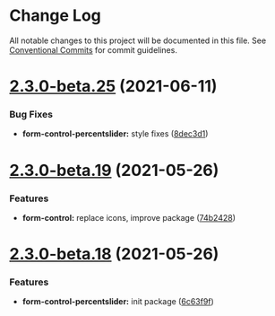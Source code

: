# Change Log

All notable changes to this project will be documented in this file.
See [Conventional Commits](https://conventionalcommits.org) for commit guidelines.

# [2.3.0-beta.25](https://github.com/lskjs/ux/tree/master/packages/form-control-percentslider/compare/v2.3.0-beta.24...v2.3.0-beta.25) (2021-06-11)


### Bug Fixes

* **form-control-percentslider:** style fixes ([8dec3d1](https://github.com/lskjs/ux/tree/master/packages/form-control-percentslider/commit/8dec3d18bd3f8df1852b6dd2ac191e1c6cb1b6cf))





# [2.3.0-beta.19](https://github.com/lskjs/ux/tree/master/packages/form-control-percentslider/compare/v2.3.0-beta.18...v2.3.0-beta.19) (2021-05-26)


### Features

* **form-control:** replace icons, improve package ([74b2428](https://github.com/lskjs/ux/tree/master/packages/form-control-percentslider/commit/74b2428eebd5b103ed9ed4fd93fbf3361a534d06))





# [2.3.0-beta.18](https://github.com/lskjs/ux/tree/master/packages/form-control-percentslider/compare/v2.3.0-beta.17...v2.3.0-beta.18) (2021-05-26)


### Features

* **form-control-percentslider:** init package ([6c63f9f](https://github.com/lskjs/ux/tree/master/packages/form-control-percentslider/commit/6c63f9fec53a214642a34cf11df8c480ccf88209))
